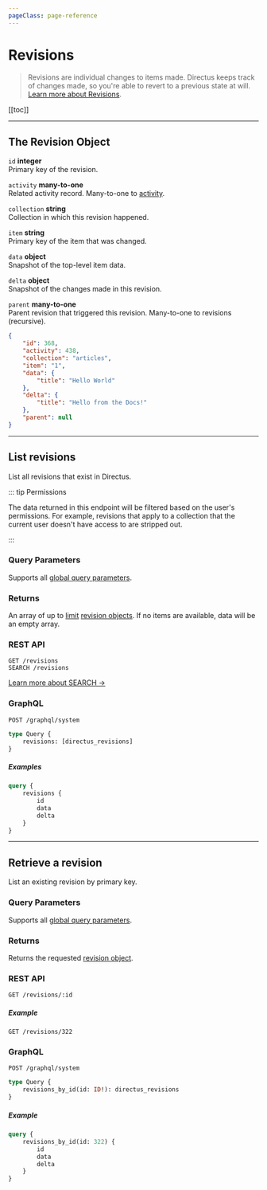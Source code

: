 ```yaml
---
pageClass: page-reference
---
```


# Revisions

<div class="two-up">
<div class="left">

> Revisions are individual changes to items made. Directus keeps track of changes made, so you're able to revert to a
> previous state at will. [Learn more about Revisions](/getting-started/glossary/#revisions).

</div>
<div class="right">

[[toc]]

</div>
</div>

---

## The Revision Object

<div class="two-up">
<div class="left">
<div class="definitions">

`id` **integer**\
Primary key of the revision.

`activity` **many-to-one**\
Related activity record. Many-to-one to [activity](/reference/system/activity/).

`collection` **string**\
Collection in which this revision happened.

`item` **string**\
Primary key of the item that was changed.

`data` **object**\
Snapshot of the top-level item data.

`delta` **object**\
Snapshot of the changes made in this revision.

`parent` **many-to-one**\
Parent revision that triggered this revision. Many-to-one to revisions (recursive).

</div>
</div>
<div class="right">

```json
{
	"id": 368,
	"activity": 438,
	"collection": "articles",
	"item": "1",
	"data": {
		"title": "Hello World"
	},
	"delta": {
		"title": "Hello from the Docs!"
	},
	"parent": null
}
```

</div>
</div>

---

## List revisions

List all revisions that exist in Directus.

<div class="two-up">
<div class="left">

::: tip Permissions

The data returned in this endpoint will be filtered based on the user's permissions. For example, revisions that apply
to a collection that the current user doesn't have access to are stripped out.

:::

### Query Parameters

Supports all [global query parameters](/reference/query).

### Returns

An array of up to [limit](/reference/query/#limit) [revision objects](#the-revision-object). If no items are available,
data will be an empty array.

</div>
<div class="right">

### REST API

```
GET /revisions
SEARCH /revisions
```

[Learn more about SEARCH ->](/reference/introduction/#search-http-method)

### GraphQL

```
POST /graphql/system
```

```graphql
type Query {
	revisions: [directus_revisions]
}
```

##### Examples

```graphql
query {
	revisions {
		id
		data
		delta
	}
}
```

</div>
</div>

---

## Retrieve a revision

List an existing revision by primary key.

<div class="two-up">
<div class="left">

### Query Parameters

Supports all [global query parameters](/reference/query).

### Returns

Returns the requested [revision object](#the-revision-object).

</div>
<div class="right">

### REST API

```
GET /revisions/:id
```

##### Example

```
GET /revisions/322
```

### GraphQL

```
POST /graphql/system
```

```graphql
type Query {
	revisions_by_id(id: ID!): directus_revisions
}
```

##### Example

```graphql
query {
	revisions_by_id(id: 322) {
		id
		data
		delta
	}
}
```

</div>
</div>

